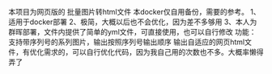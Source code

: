本项目为网页版的  批量图片转html文件
本docker仅自用备份，需要的参考。
1、适用于docker部署
2、极简，大概以后也不会优化，因为差不多够用
3、本人为群晖部署，文件内提供了简单的yml文件，可直接使用，也可以自行修改
功能：
支持带序列号的系列图片，输出按照序列号输出顺序
输出自适应的网页html文件，有优化需求的，可以自行优化代码，因为我自己用的次数也不多。大概率懒得弄了
